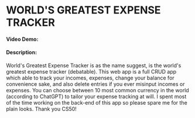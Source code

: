 # WORLD'S GREATEST EXPENSE TRACKER
#### Video Demo:  <URL HERE>
#### Description:
World's Greatest Expense Tracker is as the name suggest, is the world's greatest expense tracker (debatable). This web app is a full CRUD app which able to track your incomes, expenses, change your balance for convenience sake, and also delete entries if you ever misinput incomes or expenses. You can choose between 10 most common currency in the world (according to ChatGPT) to tailor your expense tracking at will. I spent most of the time working on the back-end of this app so please spare me for the plain looks. Thank you CS50!
